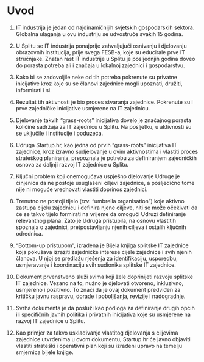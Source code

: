 # Uvod  
1. IT industrija je jedan od najdinamičnijih svjetskih gospodarskih sektora. Globalna ulaganja u ovu industriju se udvostruče svakih 15 godina.  

2. U Splitu se IT industrija ponajprije zahvaljujući osnivanju i djelovanju obrazovnih institucija, prije svega FESB-a, koje su educirale prve IT stručnjake. Znatan rast IT industrije u Splitu je posljednjih godina doveo do porasta potreba ali i značaja u lokalnoj zajednici i gospodarstvu.  
3. Kako bi se zadovoljile neke od tih potreba pokrenute su privatne inicijative kroz koje su se članovi zajednice mogli upoznati, družiti, informirati i sl.  
4. Rezultat tih aktivnosti je bio proces stvaranja zajednice. Pokrenute su i prve zajedničke inicijative usmjerene na IT zajednicu.  
5. Djelovanje takvih “grass-roots” inicijativa dovelo je značajnog porasta količine sadržaja za IT zajednicu u Splitu. Na posljetku, u aktivnosti su se uključile i institucije i poduzeća.
6. Udruga Startup.hr, kao jedna od prvih “grass-roots” inicijativa IT zajednice, kroz izravno sudjelovanje u ovim aktivnostima i vlastiti proces strateškog planiranja, prepoznala je potrebu za definiranjem zajedničkih osnova za daljnji razvoj IT zajednice u Splitu.  
7. Ključni problem koji onemogućava uspješno djelovanje Udruge je činjenica da ne postoje usuglašeni ciljevi zajednice, a posljedično tome nije ni moguće vrednovati vlastiti doprinos zajednici.  
8. Trenutno ne postoji tijelo (tzv. “umbrella organisation”) koje aktivno zastupa cijelu zajednicu i definira njene ciljeve, niti se može očekivati da će se takvo tijelo formirati na vrijeme da omogući Udruzi definiranje relevantnog plana. Zato je  Udruga pristupila, na osnovu vlastitih spoznaja o zajednici, pretpostavljanju njenih ciljeva i ostalih ključnih odrednica.
9. “Bottom-up pristupom”, izrađena je Bijela knjiga splitske IT zajednice koja pokušava izraziti zajedničke interese cijele zajednice i svih njenih članova. U njoj se predlažu rješenja za identifikaciju, usporedbu, usmjeravanje i koordinaciju svih sudionika splitske IT zajednice.  
10. Dokument prvenstveno služi svima koji žele doprinijeti razvoju splitske IT zajednice. Vezano na to, nužno je djelovati otvoreno, inkluzivno, usmjereno i pozitivno. To znači da je ovaj dokument predviđen za kritičku javnu raspravu, dorade i poboljšanja, revizije i nadogradnje.  
11. Svrha dokumenta je da posluži kao podloga za definiranje drugih općih ili specifičnih javnih politika i privatnih inicijativa koje su usmjerene na razvoj IT zajednice u Splitu.  
12. Kao primjer za takvo usklađivanje vlastitog djelovanja s ciljevima zajednice utvrđenima u ovom dokumentu, Startup.hr će javno objaviti vlastiti strateški i operativni plan koji su izrađeni upravo na temelju smjernica bijele knjige.
